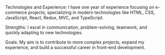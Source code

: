 Technologies and Experience: I have one year of experience focusing on e-commerce projects, specializing in modern technologies like HTML, CSS, JavaScript, React, Redux, MVC, and TypeScript.

Strengths: I excel in communication, problem-solving, teamwork, and quickly adapting to new technologies.

Goals: My aim is to contribute to more complex projects, expand my experience, and build a successful career in front-end development.
